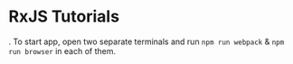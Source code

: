 # RxJS Tutorials

. To start app, open two separate terminals and run `npm run webpack` & `npm run browser` in each of them.
